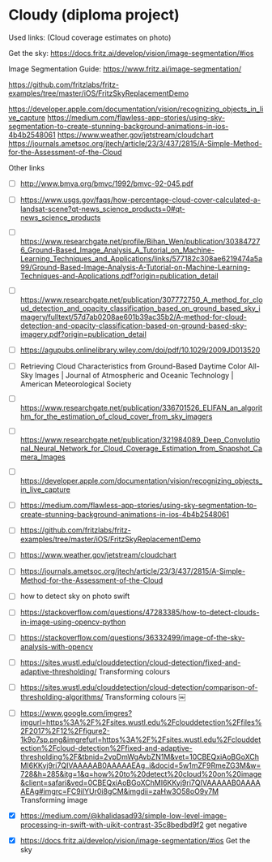 # Cloudy (diploma project)

Used links:
(Cloud coverage estimates on photo)

Get the sky: https://docs.fritz.ai/develop/vision/image-segmentation/#ios

Image Segmentation Guide: https://www.fritz.ai/image-segmentation/

https://github.com/fritzlabs/fritz-examples/tree/master/iOS/FritzSkyReplacementDemo


https://developer.apple.com/documentation/vision/recognizing_objects_in_live_capture
https://medium.com/flawless-app-stories/using-sky-segmentation-to-create-stunning-background-animations-in-ios-4b4b2548061
https://www.weather.gov/jetstream/cloudchart
https://journals.ametsoc.org/jtech/article/23/3/437/2815/A-Simple-Method-for-the-Assessment-of-the-Cloud






Other links
- [ ] http://www.bmva.org/bmvc/1992/bmvc-92-045.pdf
- [ ] https://www.usgs.gov/faqs/how-percentage-cloud-cover-calculated-a-landsat-scene?qt-news_science_products=0#qt-news_science_products
- [ ] https://www.researchgate.net/profile/Bihan_Wen/publication/303847276_Ground-Based_Image_Analysis_A_Tutorial_on_Machine-Learning_Techniques_and_Applications/links/577182c308ae6219474a5a99/Ground-Based-Image-Analysis-A-Tutorial-on-Machine-Learning-Techniques-and-Applications.pdf?origin=publication_detail
- [ ] https://www.researchgate.net/publication/307772750_A_method_for_cloud_detection_and_opacity_classification_based_on_ground_based_sky_imagery/fulltext/57d7ab0208ae601b39ac35b2/A-method-for-cloud-detection-and-opacity-classification-based-on-ground-based-sky-imagery.pdf?origin=publication_detail
- [ ] https://agupubs.onlinelibrary.wiley.com/doi/pdf/10.1029/2009JD013520
- [ ] Retrieving Cloud Characteristics from Ground-Based Daytime Color All-Sky Images | Journal of Atmospheric and Oceanic Technology | American Meteorological Society
- [ ] https://www.researchgate.net/publication/336701526_ELIFAN_an_algorithm_for_the_estimation_of_cloud_cover_from_sky_imagers
- [ ] https://www.researchgate.net/publication/321984089_Deep_Convolutional_Neural_Network_for_Cloud_Coverage_Estimation_from_Snapshot_Camera_Images
- [ ] https://developer.apple.com/documentation/vision/recognizing_objects_in_live_capture
- [ ] https://medium.com/flawless-app-stories/using-sky-segmentation-to-create-stunning-background-animations-in-ios-4b4b2548061
- [ ] https://github.com/fritzlabs/fritz-examples/tree/master/iOS/FritzSkyReplacementDemo
- [ ] https://www.weather.gov/jetstream/cloudchart
- [ ] https://journals.ametsoc.org/jtech/article/23/3/437/2815/A-Simple-Method-for-the-Assessment-of-the-Cloud
- [ ] how to detect sky on photo swift


- [ ] https://stackoverflow.com/questions/47283385/how-to-detect-clouds-in-image-using-opencv-python
- [ ] https://stackoverflow.com/questions/36332499/image-of-the-sky-analysis-with-opencv
- [ ] https://sites.wustl.edu/clouddetection/cloud-detection/fixed-and-adaptive-thresholding/          Transforming colours 
- [ ] https://sites.wustl.edu/clouddetection/cloud-detection/comparison-of-thresholding-algorithms/          Transforming colours 
￼
- [ ] https://www.google.com/imgres?imgurl=https%3A%2F%2Fsites.wustl.edu%2Fclouddetection%2Ffiles%2F2017%2F12%2Ffigure2-1k9o7sp.png&imgrefurl=https%3A%2F%2Fsites.wustl.edu%2Fclouddetection%2Fcloud-detection%2Ffixed-and-adaptive-thresholding%2F&tbnid=2vpDmWgAvbZN1M&vet=10CBEQxiAoBGoXChMI6KKyj9ri7QIVAAAAAB0AAAAAEAg..i&docid=5w1mZF9RmeZG3M&w=728&h=285&itg=1&q=how%20to%20detect%20cloud%20on%20image&client=safari&ved=0CBEQxiAoBGoXChMI6KKyj9ri7QIVAAAAAB0AAAAAEAg#imgrc=FC9iIYUr0i8gCM&imgdii=zaHw3O58oO9y7M  Transforming image 


- [x] https://medium.com/@khalidasad93/simple-low-level-image-processing-in-swift-with-uikit-contrast-35c8bedbd9f2   get negative
- [x] https://docs.fritz.ai/develop/vision/image-segmentation/#ios       Get the sky

